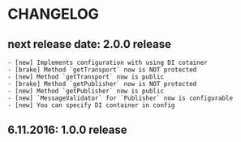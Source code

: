# CHANGELOG

## next release date: 2.0.0 release
    - [new] Implements configuration with using DI cotainer
    - [brake] Method `getTransport` now is NOT protected
    - [new] Method `getTransport` now is public
    - [brake] Method `getPublisher` now is NOT protected
    - [new] Method `getPublisher` now is public
    - [new] `MessageValidator` for `Publisher` now is configurable
    - [new] You can specify DI container in config 
    
## 6.11.2016: 1.0.0 release
